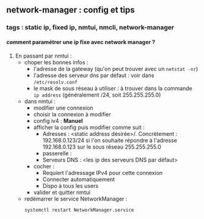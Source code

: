 ## network-manager : config et tips
### tags : static ip, fixed ip, nmtui, nmcli, network-manager

#### comment paramétrer une ip fixe avec network manager ?
1) En passant par nmtui : 
    - choper les bonnes infos : 
        - l'adresse de la gateway (qu'on peut trouver avec un `netstat -nr`)
        - l'adresse des serveur dns par défaut : voir dans `/etc/resolv.conf`
        - le mask de sous réseau à utiliser : à trouver dans la commande `ip address` (généralement /24, soit 255.255.255.0)
    - dans nmtui : 
        - modifier une connexion
        - choisir la connexion à modifier
        - config iv4 : **Manuel**
        - afficher la config puis modifier comme suit : 
            - Adresses : <static address désirée>/<mask de sous domaine>. Concrètement : 192.168.0.123/24 si l'on souhaite répondre à l'adresse 192.168.0.123 sur le sous réseau 255.255.255.0
            - passerelle : <ip de la gateway>
            - Serveurs DNS : <les ip des serveurs DNS par défaut>
        - cocher :
            - Requiert l'adressage IPv4 pour cette connexion
            - Connecter automatiquement
            - Dispo à tous les users
        - valider et quitter nmtui
    - redémarrer le service NetworkManager : 
        ```
        systemctl restart NetworkManager.service
        ```

